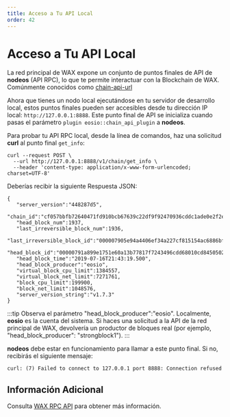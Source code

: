 ```yaml
---
title: Acceso a Tu API Local
order: 42
---
```


# Acceso a Tu API Local

La red principal de WAX expone un conjunto de puntos finales de API de **nodeos** (API RPC), lo que te permite interactuar con la Blockchain de WAX. Comúnmente conocidos como [chain-api-url](/es/operate/wax-infrastructure/#public-and-free-api-service-providers)

Ahora que tienes un nodo local ejecutándose en tu servidor de desarrollo local, estos puntos finales pueden ser accesibles desde tu dirección IP local: `http://127.0.0.1:8888`. Este punto final de API se inicializa cuando pasas el parámetro `plugin eosio::chain_api_plugin` a **nodeos**.

Para probar tu API RPC local, desde la línea de comandos, haz una solicitud **curl** al punto final `get_info`:

```
curl --request POST \
  --url http://127.0.0.1:8888/v1/chain/get_info \
  --header 'content-type: application/x-www-form-urlencoded; charset=UTF-8'
```

Deberías recibir la siguiente Respuesta JSON:

```
{
   "server_version":"448287d5",
   "chain_id":"cf057bbfb72640471fd910bcb67639c22df9f92470936cddc1ade0e2f2e7dc4f",
   "head_block_num":1937,
   "last_irreversible_block_num":1936,
   "last_irreversible_block_id":"000007905e94a4406ef34a227cf815154ac6886bf54deaa2d35db606cb4b667d",
   "head_block_id":"00000791a899e1751e60a13b77817f7243496cdd68010cd84505023200fd9e8a",
   "head_block_time":"2019-07-16T21:43:19.500",
   "head_block_producer":"eosio",
   "virtual_block_cpu_limit":1384557,
   "virtual_block_net_limit":7271761,
   "block_cpu_limit":199900,
   "block_net_limit":1048576,
   "server_version_string":"v1.7.3"
}
```

:::tip
Observa el parámetro "head_block_producer":"eosio". Localmente, <strong>eosio</strong> es la cuenta del sistema. Si haces una solicitud a la API de la red principal de WAX, devolvería un productor de bloques real (por ejemplo, "head_block_producer": "strongblock1").
:::

**nodeos** debe estar en funcionamiento para llamar a este punto final. Si no, recibirás el siguiente mensaje:

```
curl: (7) Failed to connect to 127.0.0.1 port 8888: Connection refused
```

## Información Adicional

Consulta [WAX RPC API](/es/learn/api-reference/rpc_api) para obtener más información.